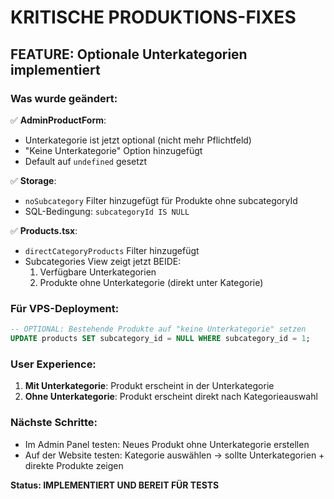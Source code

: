 # KRITISCHE PRODUKTIONS-FIXES

## FEATURE: Optionale Unterkategorien implementiert

### Was wurde geändert:
✅ **AdminProductForm**: 
- Unterkategorie ist jetzt optional (nicht mehr Pflichtfeld)
- "Keine Unterkategorie" Option hinzugefügt
- Default auf `undefined` gesetzt

✅ **Storage**: 
- `noSubcategory` Filter hinzugefügt für Produkte ohne subcategoryId
- SQL-Bedingung: `subcategoryId IS NULL`

✅ **Products.tsx**: 
- `directCategoryProducts` Filter hinzugefügt
- Subcategories View zeigt jetzt BEIDE:
  1. Verfügbare Unterkategorien
  2. Produkte ohne Unterkategorie (direkt unter Kategorie)

### Für VPS-Deployment:
```sql
-- OPTIONAL: Bestehende Produkte auf "keine Unterkategorie" setzen
UPDATE products SET subcategory_id = NULL WHERE subcategory_id = 1;
```

### User Experience:
1. **Mit Unterkategorie**: Produkt erscheint in der Unterkategorie
2. **Ohne Unterkategorie**: Produkt erscheint direkt nach Kategorieauswahl

### Nächste Schritte:
- Im Admin Panel testen: Neues Produkt ohne Unterkategorie erstellen
- Auf der Website testen: Kategorie auswählen → sollte Unterkategorien + direkte Produkte zeigen

**Status: IMPLEMENTIERT UND BEREIT FÜR TESTS**